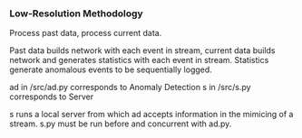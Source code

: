 ### Low-Resolution Methodology

Process past data, process current data.

Past data builds network with each event in stream, current data builds network and generates statistics with each event in stream. Statistics generate anomalous events to be sequentially logged.

ad in /src/ad.py corresponds to Anomaly Detection
s in /src/s.py corresponds to Server

s runs a local server from which ad accepts information in the mimicing of a stream. s.py must be run before and concurrent with ad.py.
